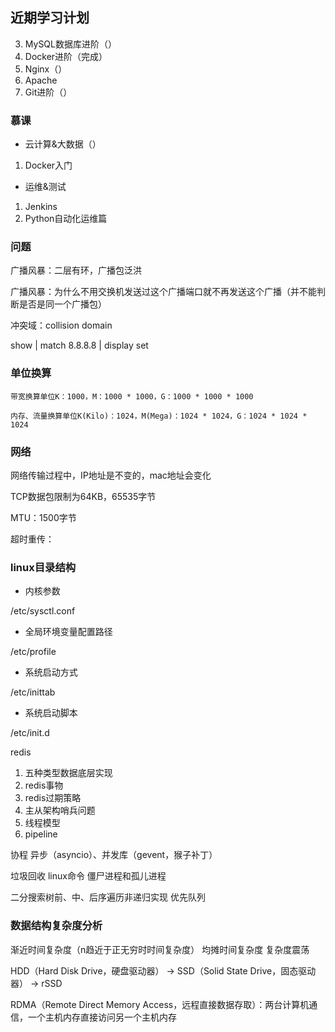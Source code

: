 ## 近期学习计划

3. MySQL数据库进阶（）
5. Docker进阶（完成）
7. Nginx（）
8. Apache
4. Git进阶（）




### 慕课

* 云计算&大数据（）

1. Docker入门

* 运维&测试
1. Jenkins
2. Python自动化运维篇




### 问题

广播风暴：二层有环，广播包泛洪

广播风暴：为什么不用交换机发送过这个广播端口就不再发送这个广播（并不能判断是否是同一个广播包）

冲突域：collision domain

show | match 8.8.8.8 | display set




### 单位换算

```
带宽换算单位K：1000，M：1000 * 1000，G：1000 * 1000 * 1000

内存、流量换算单位K(Kilo)：1024，M(Mega)：1024 * 1024，G：1024 * 1024 * 1024
```



### 网络

网络传输过程中，IP地址是不变的，mac地址会变化

TCP数据包限制为64KB，65535字节

MTU：1500字节

超时重传：



### linux目录结构

* 内核参数

/etc/sysctl.conf

* 全局环境变量配置路径

/etc/profile

* 系统启动方式

/etc/inittab

* 系统启动脚本

/etc/init.d




redis

1. 五种类型数据底层实现
2. redis事物
3. redis过期策略
4. 主从架构哨兵问题
5. 线程模型
6. pipeline

协程
异步（asyncio）、并发库（gevent，猴子补丁）


垃圾回收
linux命令
僵尸进程和孤儿进程

二分搜索树前、中、后序遍历非递归实现
优先队列



### 数据结构复杂度分析

渐近时间复杂度（n趋近于正无穷时时间复杂度）
均摊时间复杂度
复杂度震荡



HDD（Hard Disk Drive，硬盘驱动器） -> SSD（Solid State Drive，固态驱动器） -> rSSD

RDMA（Remote Direct Memory Access，远程直接数据存取）：两台计算机通信，一个主机内存直接访问另一个主机内存

